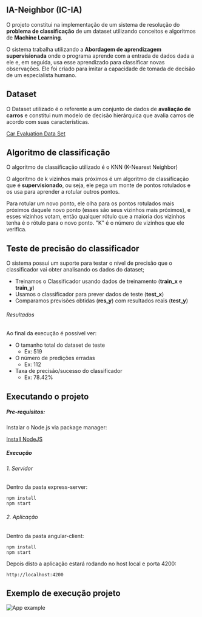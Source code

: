 
## IA-Neighbor (IC-IA)

O projeto constitui na implementação de um sistema de resolução do **problema de classificação** de um dataset utilizando conceitos e algoritmos de **Machine Learning**.

O sistema trabalha utilizando a **Abordagem de aprendizagem supervisionada** onde o programa aprende com a entrada de dados dada a ele e, em seguida, usa esse aprendizado para classificar novas observações.
Ele foi criado para imitar a capacidade de tomada de decisão de um especialista humano.

## Dataset

O Dataset utilizado é o referente a um conjunto de dados de **avaliação de carros** e constitui num modelo de decisão hierárquica que avalia carros de acordo com suas características.

[Car Evaluation Data Set](https://archive.ics.uci.edu/ml/datasets/Car+Evaluation)

## Algoritmo de classificação
O algoritmo de classificação utilizado é o KNN (K-Nearest Neighbor)

O algoritmo de k vizinhos mais próximos é um algoritmo de classificação que é **supervisionado**, ou seja, ele pega um monte de pontos rotulados e os usa para aprender a rotular outros pontos. 

Para rotular um novo ponto, ele olha para os pontos rotulados mais próximos daquele novo ponto (esses são seus vizinhos mais próximos), e esses vizinhos votam, então qualquer rótulo que a maioria dos vizinhos tenha é o rótulo para o novo ponto.
"K" é o número de vizinhos que ele verifica.


## Teste de precisão do classificador
O sistema possui um suporte para testar o nível de precisão que o classificador vai obter analisando os dados do dataset;

* Treinamos o Classificador usando dados de treinamento (**train_x** e **train_y**)
* Usamos o classificador para prever dados de teste (**test_x**)
* Comparamos previsões obtidas (**res_y**) com resultados reais (**test_y**)

###### Resultados
Ao final da execução é possível ver:

* O tamanho total do dataset de teste
  * Ex: 519
* O número de predições erradas
  * Ex: 112
* Taxa de precisão/sucesso do classificador
  * Ex: 78.42%

## Executando o projeto

##### Pre-requisitos:
Instalar o Node.js via package manager: 

[Install NodeJS](https://nodejs.org/en/download/package-manager)

##### Execução
###### 1. Servidor
Dentro da pasta express-server:
```
npm install
npm start
```
###### 2. Aplicação
Dentro da pasta angular-client:
```
npm install
npm start
```
Depois disto a aplicação estará rodando no host local e porta 4200:
```
http://localhost:4200
```

## Exemplo de execução projeto

![App example](https://i.imgur.com/QmPgKmu.png "App Example")
